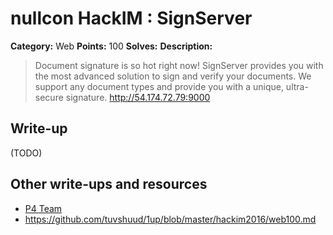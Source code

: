 # nullcon HackIM : SignServer

**Category:** Web
**Points:** 100
**Solves:**
**Description:**

> Document signature is so hot right now! SignServer provides you with the most advanced solution to sign and verify your documents. We support any document types and provide you with a unique, ultra-secure signature. <http://54.174.72.79:9000>


## Write-up

(TODO)

## Other write-ups and resources

* [P4 Team](https://github.com/p4-team/ctf/blob/master/2016-01-29-nullcon/web_1/README.md#eng-version)
* <https://github.com/tuvshuud/1up/blob/master/hackim2016/web100.md>
